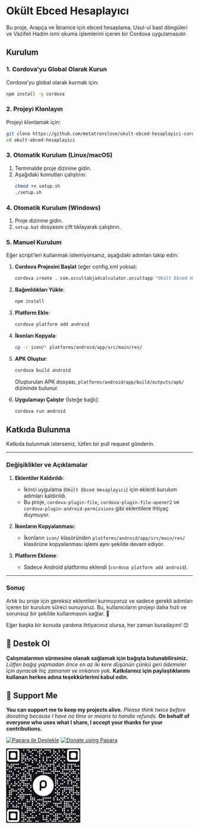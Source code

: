 # Okült Ebced Hesaplayıcı

Bu proje, Arapça ve İbranice için ebced hesaplama, Usul-ul bast döngüleri ve Vazifeli Hadim ismi okuma işlemlerini içeren bir Cordova uygulamasıdır.

## Kurulum

### 1. Cordova'yu Global Olarak Kurun
Cordova'yu global olarak kurmak için:
```bash
npm install -g cordova
```

### 2. Projeyi Klonlayın
Projeyi klonlamak için:
```bash
git clone https://github.com/metatronslove/okult-ebced-hesaplayici-cordova-android-app.git
cd okult-ebced-hesaplayici
```

### 3. Otomatik Kurulum (Linux/macOS)
1. Terminalde proje dizinine gidin.
2. Aşağıdaki komutları çalıştırın:
   ```bash
   chmod +x setup.sh
   ./setup.sh
   ```

### 4. Otomatik Kurulum (Windows)
1. Proje dizinine gidin.
2. `setup.bat` dosyasını çift tıklayarak çalıştırın.

### 5. Manuel Kurulum
Eğer script'leri kullanmak istemiyorsanız, aşağıdaki adımları takip edin:

1. **Cordova Projesini Başlat** (eğer config.xml yoksa):
   ```bash
   cordova create . com.occultabjadcalculator.occultapp "Okült Ebced Hesaplayıcı"
   ```

2. **Bağımlılıkları Yükle**:
   ```bash
   npm install
   ```

3. **Platform Ekle**:
   ```bash
   cordova platform add android
   ```

4. **İkonları Kopyala**:
   ```bash
   cp -r icon/* platforms/android/app/src/main/res/
   ```

5. **APK Oluştur**:
   ```bash
   cordova build android
   ```

   Oluşturulan APK dosyası, `platforms/android/app/build/outputs/apk/` dizininde bulunur.

6. **Uygulamayı Çalıştır** (İsteğe bağlı):
   ```bash
   cordova run android
   ```

## Katkıda Bulunma
Katkıda bulunmak isterseniz, lütfen bir pull request gönderin.

---

### **Değişiklikler ve Açıklamalar**

1. **Eklentiler Kaldırıldı**:
   - İkinci uygulama (`Okült Ebced Hesaplayıcı`) için eklenti kurulum adımları kaldırıldı.
   - Bu proje, `cordova-plugin-file`, `cordova-plugin-file-opener2` ve `cordova-plugin-android-permissions` gibi eklentilere ihtiyaç duymuyor.

2. **İkonların Kopyalanması**:
   - İkonların `icon/` klasöründen `platforms/android/app/src/main/res/` klasörüne kopyalanması işlemi aynı şekilde devam ediyor.

3. **Platform Ekleme**:
   - Sadece Android platformu eklendi (`cordova platform add android`).

---

### **Sonuç**
Artık bu proje için gereksiz eklentileri kurmuyoruz ve sadece gerekli adımları içeren bir kurulum süreci sunuyoruz. Bu, kullanıcıların projeyi daha hızlı ve sorunsuz bir şekilde kullanmasını sağlar. 🚀

Eğer başka bir konuda yardıma ihtiyacınız olursa, her zaman buradayım! 😊

## 🎁 Destek Ol
**Çalışmalarımın sürmesine olanak sağlamak için bağışta bulunabilirsiniz.**
*Lütfen bağış yapmadan önce en az iki kere düşünün çünkü geri ödemeler için ayıracak hiç zamanım ve imkanım yok.*
**Katkılarınız için paylaştıklarımı kullanan herkes adına teşekkürlerimi kabul edin.**

## 🎁 Support Me
**You can support me to keep my projects alive.**
*Please think twice before donating because I have no time or means to handle refunds.*
**On behalf of everyone who uses what I share, I accept your thanks for your contributions.**

[![Papara ile Destekle](https://img.shields.io/badge/Bağış%20Yap-%E2%9D%A4-blue)](https://ppr.ist/1T9dx8tUT)
[![Donate using Papara](https://img.shields.io/badge/Donate-%E2%9D%A4-blue)](https://ppr.ist/1T9dx8tUT)

[![Papara ile Desteklen](1513592797QR.png)](https://ppr.ist/1T99dYF5X)